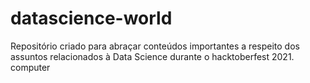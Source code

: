 # datascience-world
Repositório criado para abraçar conteúdos importantes a respeito dos assuntos relacionados à Data Science durante o hacktoberfest 2021. computer
